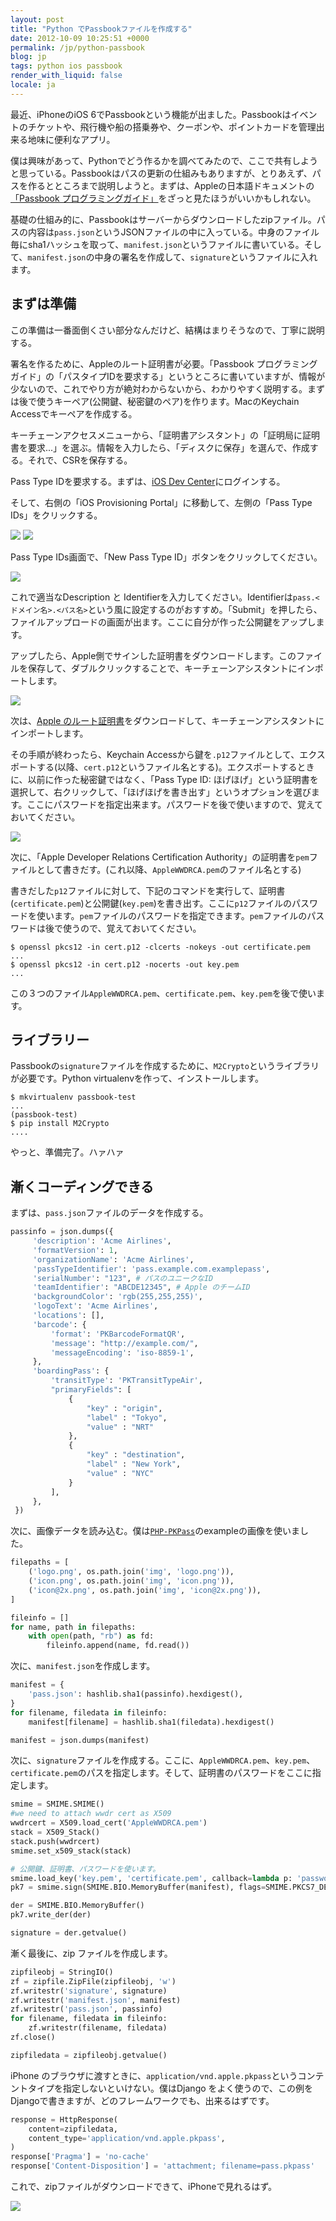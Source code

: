 ```yaml
---
layout: post
title: "Python でPassbookファイルを作成する"
date: 2012-10-09 10:25:51 +0000
permalink: /jp/python-passbook
blog: jp
tags: python ios passbook
render_with_liquid: false
locale: ja
---
```


最近、iPhoneのiOS 6でPassbookという機能が出ました。Passbookはイベントのチケットや、飛行機や船の搭乗券や、クーポンや、ポイントカードを管理出来る地味に便利なアプリ。

僕は興味があって、Pythonでどう作るかを調べてみたので、ここで共有しようと思っている。Passbookはパスの更新の仕組みもありますが、とりあえず、パスを作るとところまで説明しようと。まずは、Appleの日本語ドキュメントの[「Passbook プログラミングガイド」](https://developer.apple.com/jp/devcenter/ios/library/japanese.html)をざっと見たほうがいいかもしれない。

基礎の仕組み的に、Passbookはサーバーからダウンロードしたzipファイル。パスの内容は`pass.json`というJSONファイルの中に入っている。中身のファイル毎にsha1ハッシュを取って、`manifest.json`というファイルに書いている。そして、`manifest.json`の中身の署名を作成して、`signature`というファイルに入れます。

## まずは準備

この準備は一番面倒くさい部分なんだけど、結構はまりそうなので、丁寧に説明する。

署名を作るために、Appleのルート証明書が必要。「Passbook プログラミングガイド」の「パスタイプIDを要求する」というところに書いていますが、情報が少ないので、これでやり方が絶対わからないから、わかりやすく説明する。まずは後で使うキーペア(公開鍵、秘密鍵のペア)を作ります。MacのKeychain Accessでキーペアを作成する。

キーチェーンアクセスメニューから、「証明書アシスタント」の「証明局に証明書を要求...」を選ぶ。情報を入力したら、「ディスクに保存」を選んで、作成する。それで、CSRを保存する。

Pass Type IDを要求する。まずは、[iOS Dev Center](https://developer.apple.com/devcenter/ios/index.action)にログインする。

そして、右側の「iOS Provisioning Portal」に移動して、左側の「Pass Type IDs」をクリックする。

[![](/assets/images/681/provisioning_portal_thumbnail.png)](/assets/images/681/provisioning_portal_big.png)
[![](/assets/images/681/pass_type_ids_thumbnail.png)](/assets/images/681/pass_type_ids_big.png)

Pass Type IDs画面で、「New Pass Type ID」ボタンをクリックしてください。

[![](/assets/images/681/new_pass_type_small.png)](/assets/images/681/new_pass_type_big.png)

これで適当なDescription と Identifierを入力してください。Identifierは`pass.<ドメイン名>.<パス名>`という風に設定するのがおすすめ。「Submit」を押したら、ファイルアップロードの画面が出ます。ここに自分が作った公開鍵をアップします。

アップしたら、Apple側でサインした証明書をダウンロードします。このファイルを保存して、ダブルクリックすることで、キーチェーンアシスタントにインポートします。

[![](/assets/images/681/install_cert_small.png)](/assets/images/681/install_cert_big.png)

次は、[Apple のルート証明書](http://developer.apple.com/certificationauthority/AppleWWDRCA.cer)をダウンロードして、キーチェーンアシスタントにインポートします。

その手順が終わったら、Keychain Accessから鍵を`.p12`ファイルとして、エクスポートする(以降、`cert.p12`というファイル名とする)。エクスポートするときに、以前に作った秘密鍵ではなく、「Pass Type ID: ほげほげ」という証明書を選択して、右クリックして、「ほげほげを書き出す」というオプションを選びます。ここにパスワードを指定出来ます。パスワードを後で使いますので、覚えておいてください。

[![](/assets/images/681/export_cert_small.png)](/assets/images/681/export_cert_big.png)

次に、「Apple Developer Relations Certification Authority」の証明書を`pem`ファイルとして書きだす。(これ以降、`AppleWWDRCA.pem`のファイル名とする)

書きだした`p12`ファイルに対して、下記のコマンドを実行して、証明書(`certificate.pem`)と公開鍵(`key.pem`)を書き出す。ここに`p12`ファイルのパスワードを使います。`pem`ファイルのパスワードを指定できます。`pem`ファイルのパスワードは後で使うので、覚えておいてください。

```text
$ openssl pkcs12 -in cert.p12 -clcerts -nokeys -out certificate.pem
...
$ openssl pkcs12 -in cert.p12 -nocerts -out key.pem
...
```

この３つのファイル`AppleWWDRCA.pem`、`certificate.pem`、`key.pem`を後で使います。

## ライブラリー

Passbookの`signature`ファイルを作成するために、`M2Crypto`というライブラリが必要です。Python virtualenvを作って、インストールします。

```text
$ mkvirtualenv passbook-test
...
(passbook-test)
$ pip install M2Crypto
....
```

やっと、準備完了。ハァハァ

## 漸くコーディングできる

まずは、`pass.json`ファイルのデータを作成する。

```python
passinfo = json.dumps({
     'description': 'Acme Airlines',
     'formatVersion': 1,
     'organizationName': 'Acme Airlines',
     'passTypeIdentifier': 'pass.example.com.examplepass',
     'serialNumber': "123", # パスのユニークなID
     'teamIdentifier': "ABCDE12345", # Apple のチームID
     'backgroundColor': 'rgb(255,255,255)',
     'logoText': 'Acme Airlines',
     'locations': [],
     'barcode': {
         'format': 'PKBarcodeFormatQR',
         'message': "http://example.com/",
         'messageEncoding': 'iso-8859-1',
     },
     'boardingPass': {
         'transitType': 'PKTransitTypeAir',
         "primaryFields": [
             {
                 "key" : "origin",
                 "label" : "Tokyo",
                 "value" : "NRT"
             },
             {
                 "key" : "destination",
                 "label" : "New York",
                 "value" : "NYC"
             }
         ],
     },
 })
```

次に、画像データを読み込む。僕は[`PHP-PKPass`](https://github.com/tschoffelen/PHP-PKPass/tree/master/images)のexampleの画像を使いました。

```python
filepaths = [
    ('logo.png', os.path.join('img', 'logo.png')),
    ('icon.png', os.path.join('img', 'icon.png')),
    ('icon@2x.png', os.path.join('img', 'icon@2x.png')),
]

fileinfo = []
for name, path in filepaths:
    with open(path, "rb") as fd:
        fileinfo.append(name, fd.read())
```

次に、`manifest.json`を作成します。

```python
manifest = {
    'pass.json': hashlib.sha1(passinfo).hexdigest(),
}
for filename, filedata in fileinfo:
    manifest[filename] = hashlib.sha1(filedata).hexdigest()

manifest = json.dumps(manifest)
```

次に、`signature`ファイルを作成する。ここに、`AppleWWDRCA.pem`、`key.pem`、`certificate.pem`のパスを指定します。そして、証明書のパスワードをここに指定します。

```python
smime = SMIME.SMIME()
#we need to attach wwdr cert as X509
wwdrcert = X509.load_cert('AppleWWDRCA.pem')
stack = X509_Stack()
stack.push(wwdrcert)
smime.set_x509_stack(stack)

# 公開鍵、証明書、パスワードを使います。
smime.load_key('key.pem', 'certificate.pem', callback=lambda p: 'password')
pk7 = smime.sign(SMIME.BIO.MemoryBuffer(manifest), flags=SMIME.PKCS7_DETACHED | SMIME.PKCS7_BINARY)

der = SMIME.BIO.MemoryBuffer()
pk7.write_der(der)

signature = der.getvalue()
```

漸く最後に、zip ファイルを作成します。

```python
zipfileobj = StringIO()
zf = zipfile.ZipFile(zipfileobj, 'w')
zf.writestr('signature', signature)
zf.writestr('manifest.json', manifest)
zf.writestr('pass.json', passinfo)
for filename, filedata in fileinfo:
    zf.writestr(filename, filedata)
zf.close()

zipfiledata = zipfileobj.getvalue()
```

iPhone のブラウザに渡すときに、`application/vnd.apple.pkpass`というコンテントタイプを指定しないといけない。僕はDjango をよく使うので、この例をDjangoで書きますが、どのフレームワークでも、出来るはずです。

```python
response = HttpResponse(
    content=zipfiledata,
    content_type='application/vnd.apple.pkpass',
)
response['Pragma'] = 'no-cache'
response['Content-Disposition'] = 'attachment; filename=pass.pkpass'
```

これで、zipファイルがダウンロードできて、iPhoneで見れるはず。

![](/assets/images/681/passbook_big.png)
